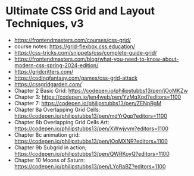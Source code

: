 # Ultimate CSS Grid and Layout Techniques, v3

* <https://frontendmasters.com/courses/css-grid/>
* course notes: <https://grid-flexbox.css.education/>
* <https://css-tricks.com/snippets/css/complete-guide-grid/>
* <https://frontendmasters.com/blog/what-you-need-to-know-about-modern-css-spring-2024-edition/>
* <https://gridcritters.com/>
* <https://codingfantasy.com/games/css-grid-attack>
* <https://cssgridgarden.com/>
* Chapter 2 Basic Grid: <https://codepen.io/philipstubbs13/pen/jOoMKZw>
* Chapter 3: <https://codepen.io/jen4web/pen/YzMqXqd?editors=1100>
* Chapter 7: <https://codepen.io/philipstubbs13/pen/ZENpRgM>
* Chapter 8a Overlapping Grid Cells: <https://codepen.io/philipstubbs13/pen/mdYrQgp?editors=1100>
* Chapter 8b Overlapping Grid Cells Art: <https://codepen.io/philipstubbs13/pen/XWwjyvm?editors=1100>
* Chapter 8c animation grid: <https://codepen.io/philipstubbs13/pen/jOoMXNR?editors=1100>
* Chapter 9b Subgrid in action; <https://codepen.io/philipstubbs13/pen/QWRKoyQ?editors=1100>
* Chapter 10 Moons of Saturn: <https://codepen.io/philipstubbs13/pen/LYoRaBZ?editors=1100>